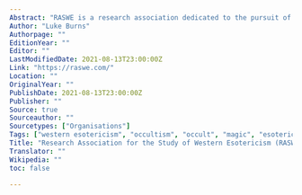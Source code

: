 ```yaml
---
Abstract: "RASWE is a research association dedicated to the pursuit of innovative research and experimentation in the field of Western Esotericism and related currents. Through lectures, conferences and workshops we wish to create a multidisciplinary centre for dialogue amongst researchers and magical practitioners alike."
Author: "Luke Burns"
Authorpage: ""
EditionYear: ""
Editor: ""
LastModifiedDate: 2021-08-13T23:00:00Z
Link: "https://raswe.com/"
Location: ""
OriginalYear: ""
PublishDate: 2021-08-13T23:00:00Z
Publisher: ""
Source: true
Sourceauthor: ""
Sourcetypes: ["Organisations"]
Tags: ["western esotericism", "occultism", "occult", "magic", "esotericism"]
Title: "Research Association for the Study of Western Esotericism (RASWE)"
Translator: ""
Wikipedia: ""
toc: false

---
```

